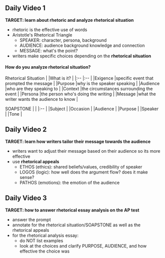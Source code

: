 ## Daily Video 1
**TARGET: learn about rhetoric and analyze rhetorical situation**
- rhetoric is the effective use of words
- Aristotle's Rhetorical Triangle
    - SPEAKER: character, persona, background
    - AUDIENCE: audience background knowledge and connection
    - MESSAGE: what's the point?
- writers make specific choices depending on the **rhetorical situation**

#### How do you analyze rhetorical situation?
Rhetorical Situation
|          |What is it?                                |
|:--       |:--                                        |
|Exigence  |specific event that prompted the message   |
|Purpose   |why is the speaker speaking                |
|Audience  |who are they speaking to                   |
|Context   |the circumstances surrounding the event    |
|Persona   |the person who's doing the writing         |
|Message   |what the writer wants the audience to know |

SOAPSTONE
|          |
|:--       |
|Subject   |
|Occasion  |
|Audience  |
|Purpose   |
|Speaker   |
|Tone      |


## Daily Video 2
**TARGET: learn how writers tailor their message towards the audience**
- writers want to adjust their message based on their audience so its more effective
- use **rhetorical appeals**
    - ETHOS (ethics): shared beliefs/values, credibility of speaker
    - LOGOS (logic): how well does the argument flow? does it make sense?
    - PATHOS (emotions): the emotion of the audience


## Daily Video 3
**TARGET: how to answer rhetorical essay analysis on the AP test**
- answer the prompt
- annotate for the rhetorical situation/SOAPSTONE as well as the rhetorical appeals
- for the rhetorical analysis essay:
    - do NOT list examples
    - look at the choices and clarify PURPOSE, AUDIENCE, and how effective the choice was